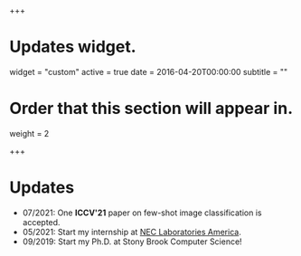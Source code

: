 +++
# Updates widget.
widget = "custom"
active = true
date = 2016-04-20T00:00:00
subtitle = ""

# Order that this section will appear in.
weight = 2


+++

# Updates


* 07/2021: One **ICCV'21** paper on few-shot image classification is accepted.
* 05/2021: Start my internship at <a href="https://www.nec-labs.com/research-departments/media-analytics/media-analytics-home">NEC Laboratories America</a>.
* 09/2019: Start my Ph.D. at Stony Brook Computer Science!
